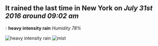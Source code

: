## It rained the last time in New York on *July 31st 2016 around 09:02 am*
💧  **heavy intensity rain** *Humidity 78%*

![heavy intensity rain](http://openweathermap.org/img/w/10d.png) ![mist](http://openweathermap.org/img/w/50d.png)
